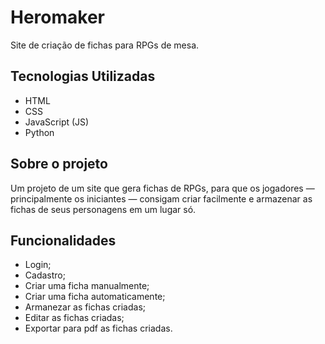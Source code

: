 # Heromaker
Site de criação de fichas para RPGs de mesa.

## Tecnologias Utilizadas
- HTML
- CSS
- JavaScript (JS)
- Python
 
## Sobre o projeto
Um projeto de um site que gera fichas de RPGs, para que os jogadores — principalmente os iniciantes — consigam criar facilmente e armazenar as fichas de seus personagens em um lugar só.

## Funcionalidades
- Login;
- Cadastro;
- Criar uma ficha manualmente;
- Criar uma ficha automaticamente;
- Armanezar as fichas criadas;
- Editar as fichas criadas;
- Exportar para pdf as fichas criadas.
